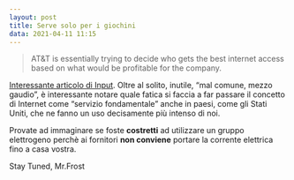 ```yaml
---
layout: post
title: Serve solo per i giochini
data: 2021-04-11 11:15
---
```


> AT&T is essentially trying to decide who gets the best internet access based on what would be profitable for the company.

[Interessante articolo di Input](https://www.inputmag.com/tech/att-doesnt-want-us-to-fund-fast-internet-in-rural-areas).
Oltre al solito, inutile, “mal comune, mezzo gaudio”, è interessante notare quale fatica si faccia a far passare il concetto di Internet come “servizio fondamentale” anche in paesi, come gli Stati Uniti, che ne fanno un uso decisamente più intenso di noi.

Provate ad immaginare se foste **costretti** ad utilizzare un gruppo elettrogeno perchè ai fornitori **non conviene** portare la corrente elettrica fino a casa vostra.

Stay Tuned, Mr.Frost
